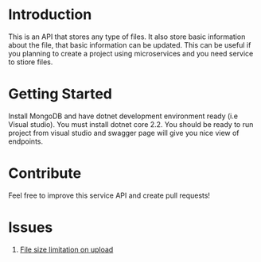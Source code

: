 # Introduction 
This is an API that stores any type of files. It also store basic information about the file, that basic information can be updated. This can be useful if you planning to create a project using microservices and you need service to stiore files.

# Getting Started
Install MongoDB and have dotnet development environment ready (i.e Visual studio). You must install dotnet core 2.2.
You should be ready to run project from visual studio and swagger page will give you nice view of endpoints.

# Contribute
Feel free to improve this service API and create pull requests!

# Issues
1. [File size limitation on upload](https://github.com/SitholeWB/FilesAPI/issues)
